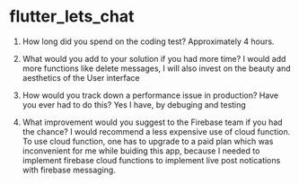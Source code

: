 # flutter_lets_chat

1. How long did you spend on the coding test?
  Approximately 4 hours.

2. What would you add to your solution if you had more time?
  I would add more functions like delete messages, I will also invest on the beauty and aesthetics of the User interface

3. How would you track down a performance issue in production? Have you ever had to do
this?
  Yes I have, by debuging and testing

4. What improvement would you suggest to the Firebase team if you had the chance?
  I would recommend a less expensive use of cloud function. To use cloud function, one has to upgrade to a paid plan which was inconvenient for me while buiding this app, because I needed to implement firebase cloud functions to implement live post notications with firebase messaging.

